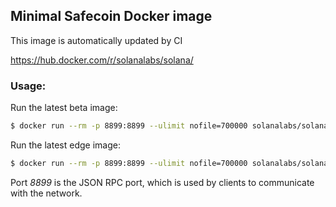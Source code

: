 ## Minimal Safecoin Docker image
This image is automatically updated by CI

https://hub.docker.com/r/solanalabs/solana/

### Usage:
Run the latest beta image:
```bash
$ docker run --rm -p 8899:8899 --ulimit nofile=700000 solanalabs/solana:beta
```

Run the latest edge image:
```bash
$ docker run --rm -p 8899:8899 --ulimit nofile=700000 solanalabs/solana:edge
```

Port *8899* is the JSON RPC port, which is used by clients to communicate with the network.
